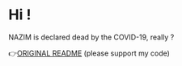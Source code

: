 # Hi !

NAZIM is declared dead by the COVID-19, really ?

👉[ORIGINAL README](https://github.com/nazimboudeffa/nazimboudeffa/blob/main/README-more.md) (please support my code)
